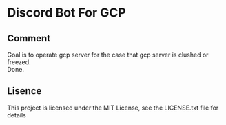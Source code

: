 # Discord Bot For GCP
## Comment 
Goal is to operate gcp server for the case that gcp server is clushed or freezed.<br>
Done.
## Lisence
This project is licensed under the MIT License, see the LICENSE.txt file for details

